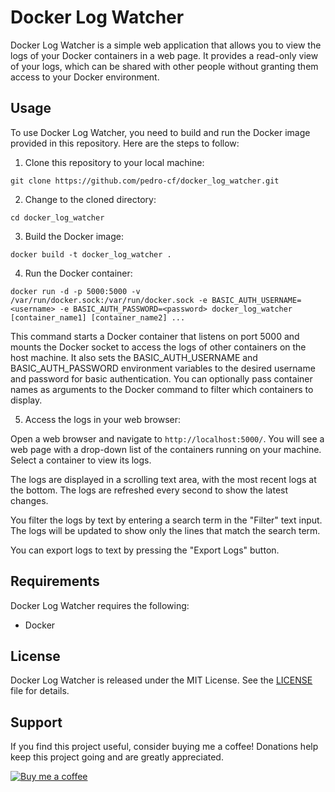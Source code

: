 # Docker Log Watcher

Docker Log Watcher is a simple web application that allows you to view the logs of your Docker containers in a web page. It provides a read-only view of your logs, which can be shared with other people without granting them access to your Docker environment.

## Usage

To use Docker Log Watcher, you need to build and run the Docker image provided in this repository. Here are the steps to follow:

1. Clone this repository to your local machine:

```
git clone https://github.com/pedro-cf/docker_log_watcher.git
```

2. Change to the cloned directory:

```
cd docker_log_watcher
```

3. Build the Docker image:

```
docker build -t docker_log_watcher .
```

4. Run the Docker container:

```
docker run -d -p 5000:5000 -v /var/run/docker.sock:/var/run/docker.sock -e BASIC_AUTH_USERNAME=<username> -e BASIC_AUTH_PASSWORD=<password> docker_log_watcher [container_name1] [container_name2] ...

```

This command starts a Docker container that listens on port 5000 and mounts the Docker socket to access the logs of other containers on the host machine. It also sets the BASIC_AUTH_USERNAME and BASIC_AUTH_PASSWORD environment variables to the desired username and password for basic authentication. You can optionally pass container names as arguments to the Docker command to filter which containers to display.

5. Access the logs in your web browser:

Open a web browser and navigate to `http://localhost:5000/`. You will see a web page with a drop-down list of the containers running on your machine. Select a container to view its logs.

The logs are displayed in a scrolling text area, with the most recent logs at the bottom. The logs are refreshed every second to show the latest changes.

You filter the logs by text by entering a search term in the "Filter" text input. The logs will be updated to show only the lines that match the search term.

You can export logs to text by pressing the "Export Logs" button.

## Requirements

Docker Log Watcher requires the following:

* Docker

## License

Docker Log Watcher is released under the MIT License. See the [LICENSE](LICENSE) file for details.

## Support

If you find this project useful, consider buying me a coffee! Donations help keep this project going and are greatly appreciated.

[![Buy me a coffee](https://img.shields.io/badge/-Buy%20me%20a%20coffee-orange?logo=buy-me-a-coffee&logoColor=white&style=for-the-badge)](https://www.buymeacoffee.com/pedro_cf)
